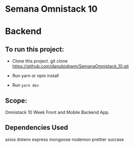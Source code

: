 # Semana Omnistack 10

# Backend

## To run this project:

- Clone this project.
	git clone https://github.com/danubiobwm/SemanaOmnistack_10.git

- Run yarn or npm install

- Run `yarn dev`


## Scope:

Omnistack 10 Week Front and Mobile Backend App.

## Dependencies Used
axios
dotenv
express
mongoose
nodemon
prettier
sucrase



